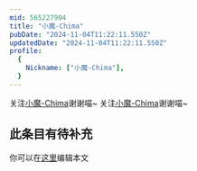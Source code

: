 ```yaml
---
mid: 565227904
title: "小魔-Chima"
pubDate: "2024-11-04T11:22:11.550Z"
updatedDate: "2024-11-04T11:22:11.550Z"
profile:
  {
    Nickname: ["小魔-Chima"],
  }
---
```


关注[小魔-Chima](https://space.bilibili.com/565227904)谢谢喵~ 关注[小魔-Chima](https://space.bilibili.com/565227904)谢谢喵~

## 此条目有待补充
你可以在[这里](https://github.com/Yuhanawa/VTuber.ICU-Content/edit/master/v/小魔-Chima/index.md)编辑本文
